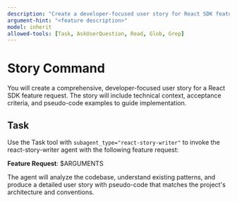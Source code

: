 ```yaml
---
description: "Create a developer-focused user story for React SDK features"
argument-hint: "<feature description>"
model: inherit
allowed-tools: [Task, AskUserQuestion, Read, Glob, Grep]
---
```


# Story Command

You will create a comprehensive, developer-focused user story for a React SDK feature request. The story will include technical context, acceptance criteria, and pseudo-code examples to guide implementation.

## Task

Use the Task tool with `subagent_type="react-story-writer"` to invoke the react-story-writer agent with the following feature request:

**Feature Request**: $ARGUMENTS

The agent will analyze the codebase, understand existing patterns, and produce a detailed user story with pseudo-code that matches the project's architecture and conventions.

